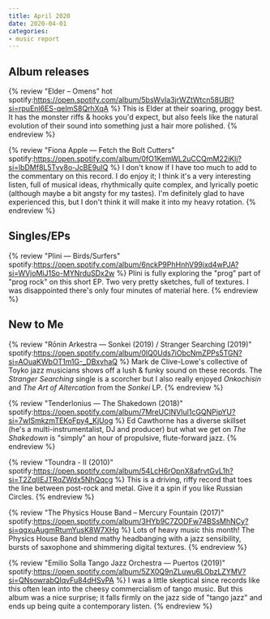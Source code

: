 ```yaml
---
title: April 2020
date: 2020-04-01
categories:
- music report
---
```


## Album releases

{% review "Elder – Omens" hot
  spotify:https://open.spotify.com/album/5bsWvIa3jrWZtWtcn58UBl?si=rpuEnl6ES-qeImS8QrhXqA
%}
  This is Elder at their soaring, proggy best. It has the monster riffs & hooks you'd expect, but also feels like the natural evolution of their sound into something just a hair more polished.
{% endreview %}

{% review "Fiona Apple — Fetch the Bolt Cutters"
  spotify:https://open.spotify.com/album/0fO1KemWL2uCCQmM22iKlj?si=lbDMf8L5Tvy8o-JcBE9uIQ
%}
  I don't know if I have too much to add to the commentary on this record. I do enjoy it; I think it's a very interesting listen, full of musical ideas, rhythmically quite complex, and lyrically poetic (although maybe a bit angsty for my tastes). I'm definitely glad to have experienced this, but I don't think it will make it into my heavy rotation.
{% endreview %}


## Singles/EPs

{% review "Plini — Birds/Surfers"
  spotify:https://open.spotify.com/album/6nckP9PhHnhV99ixd4wPJA?si=WVjoMiJ1So-MYNrduSDx2w
%}
  Plini is fully exploring the "prog" part of "prog rock" on this short EP. Two very pretty sketches, full of textures. I was disappointed there's only four minutes of material here.
{% endreview %}


## New to Me

{% review "Rōnin Arkestra — Sonkei (2019) / Stranger Searching (2019)"
  spotify:https://open.spotify.com/album/0lQ0Uds7iObcNmZPPs5TGN?si=AOuaKWbOT1m1G-_DBxvhaQ
%}
  Mark de Clive-Lowe's collective of Toyko jazz musicians shows off a lush & funky sound on these records. The _Stranger Searching_ single is a scorcher but I also really enjoyed _Onkochisin_ and _The Art of Altercation_ from the _Sonkei_ LP.
{% endreview %}

{% review "Tenderlonius — The Shakedown (2018)"
  spotify:https://open.spotify.com/album/7MreUClNVIul1cGQNPipYU?si=7wISmkzmTEKoFpy4_KjUog
%}
  Ed Cawthorne has a diverse skillset (he's a multi-instrumentalist, DJ and producer) but what we get on _The Shakedown_ is "simply" an hour of propulsive, flute-forward jazz.
{% endreview %}

{% review "Toundra - II (2010)"
  spotify:https://open.spotify.com/album/54LcH6rOpnX8afrvtGvL1h?si=T2ZqIIEJTRqZWdx5NhQqcg
%}
  This is a driving, riffy record that toes the line between post-rock and metal. Give it a spin if you like Russian Circles.
{% endreview %}

{% review "The Physics House Band – Mercury Fountain (2017)"
  spotify:https://open.spotify.com/album/3HYb9C7ZODFw74BSsMhNCy?si=qgxuAugmRtumYusK8W7XHg
%}
  Lots of heavy music this month! The Physics House Band blend mathy headbanging with a jazz sensibility, bursts of saxophone and shimmering digital textures.
{% endreview %}

{% review "Emilio Solla Tango Jazz Orchestra — Puertos (2019)"
  spotify:https://open.spotify.com/album/5ZX0Q9nZLuwu6LObzLZYMV?si=QNsowrabQIqvFu84dHSvPA
%}
  I was a little skeptical since records like this often lean into the cheesy commercialism of tango music. But this album was a nice surprise; it falls firmly on the jazz side of "tango jazz" and ends up being quite a contemporary listen.
{% endreview %}
